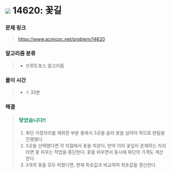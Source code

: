 # <img src="https://static.solved.ac/tier_small/9.svg" width=30> 14620: 꽃길 

### 문제 링크
> https://www.acmicpc.net/problem/14620

### 알고리즘 분류
>- 브루트포스 알고리즘

### 풀이 시간
>- ⏱ 33분

### 해결
> ![good](../../../Img/good.png)
>1. 화단 가장자리를 제외한 부분 중에서 3곳을 골라 꽃을 심어야 하므로 완탐을 진행했다.
>2. 3곳을 선택했다면 각 지점에서 꽃을 피운다. 만약 이미 꽃잎이 존재하는 자리라면 꽃 피우는 작업을 중단한다. 꽃을 피우면서 동시에 화단의 가격도 계산한다. 
>3. 3개의 꽃을 모두 피웠다면, 현재 최솟값과 비교하여 최솟값을 갱신한다.
